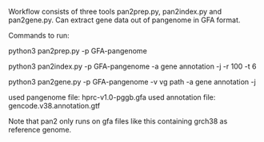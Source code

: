 Workflow consists of three tools pan2prep.py, pan2index.py and pan2gene.py.
Can extract gene data out of pangenome in GFA format.

Commands to run:

python3 pan2prep.py -p GFA-pangenome

python3 pan2index.py -p GFA-pangenome -a gene annotation -j -r 100 -t 6

python3 pan2gene.py -p GFA-pangenome -v vg path -a gene annotation -j

used pangenome file: hprc-v1.0-pggb.gfa
used annotation file: gencode.v38.annotation.gtf

Note that pan2 only runs on gfa files like this containing grch38 as reference genome.
